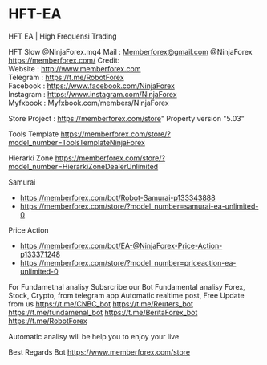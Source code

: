 # HFT-EA
HFT EA | High Frequensi Trading 


HFT Slow @NinjaForex.mq4 
Mail : Memberforex@gmail.com @NinjaForex 
https://memberforex.com/ 
Credit:                                                   
Website   : http://www.memberforex.com                     
Telegram  : https://t.me/RobotForex                        
Facebook  : https://www.facebook.com/NinjaForex            
Instagram : https://www.instagram.com/NinjaForex            
Myfxbook : Myfxbook.com/members/NinjaForex                                

Store Project : https://memberforex.com/store"
Property version     "5.03"

Tools Template
https://memberforex.com/store/?model_number=ToolsTemplateNinjaForex

Hierarki Zone
https://memberforex.com/store/?model_number=HierarkiZoneDealerUnlimited

Samurai 
- https://memberforex.com/bot/Robot-Samurai-p133343888
- https://memberforex.com/store/?model_number=samurai-ea-unlimited-0

Price Action 
- https://memberforex.com/bot/EA-@NinjaForex-Price-Action-p133371248
- https://memberforex.com/store/?model_number=priceaction-ea-unlimited-0

For Fundametnal analisy
Subsrcribe our Bot Fundamental analisy Forex, Stock, Crypto, from telegram app
Automatic realtime post, Free Update from us
https://t.me/CNBC_bot
https://t.me/Reuters_bot
https://t.me/fundamenal_bot
https://t.me/BeritaForex_bot
https://t.me/RobotForex

Automatic analisy will be help you to enjoy your live

Best Regards
Bot https://www.memberforex.com/store 


